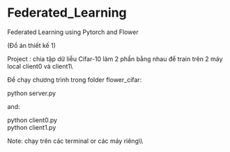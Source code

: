 # Federated_Learning
Federated Learning using Pytorch and Flower

(Đồ án thiết kế 1) 

Project : chia tập dữ liễu Cifar-10 làm 2 phần bằng nhau để train trên 2 máy local client0 và client1\

Để chạy chương trình trong folder flower_cifar:

python server.py

and:

python client0.py\
python client1.py

Note: chạy trên các terminal or các máy riêng\\\
